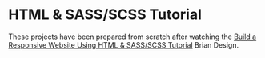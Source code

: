 # HTML & SASS/SCSS Tutorial

<p>These projects have been prepared from scratch after watching the <a href="https://www.youtube.com/watch?v=pk-MEjUINjI" rel="nofollow">Build a Responsive Website Using HTML & SASS/SCSS Tutorial</a> Brian Design.</p>
